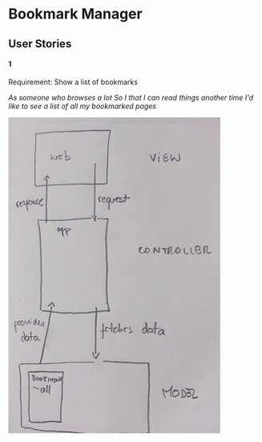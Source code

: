 # Bookmark Manager

## User Stories

#### 1

Requirement: Show a list of bookmarks

*As someone who browses a lot
So I that I can read things another time
I'd like to see a list of all my bookmarked pages*

![Diagram](diagram.png)
